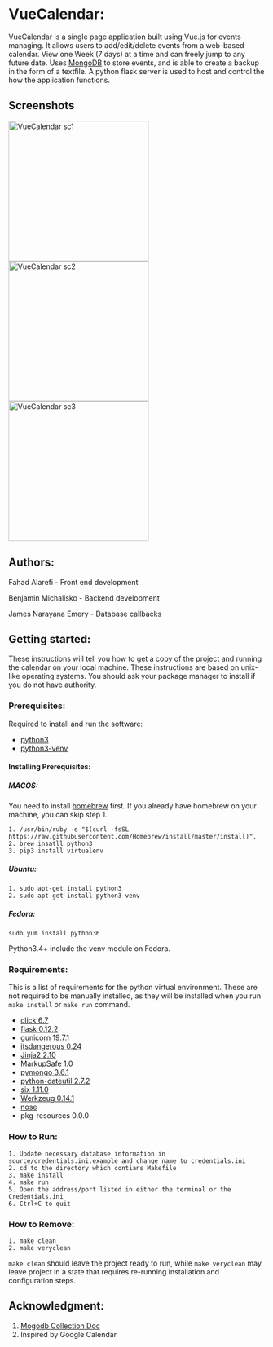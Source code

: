 # VueCalendar:

VueCalendar is a single page application built using Vue.js for events managing. It allows users to add/edit/delete events from a web-based calendar. 
View one Week (7 days) at a time and can freely jump to any future date. Uses [MongoDB](https://docs.mongodb.com/)
to store events, and is able to create a backup in the form of a textfile.
A python flask server is used to host and control the how the application functions.  

## Screenshots
<p>
<img src="https://user-images.githubusercontent.com/37724969/48177071-c9fd7380-e2c7-11e8-9e4d-40c3738ab17c.png" width="275" alt="VueCalendar sc1">
<img src="https://user-images.githubusercontent.com/37724969/48177070-c9fd7380-e2c7-11e8-8472-62b9d1e47ff0.png" width="275" alt="VueCalendar sc2">
<img src="https://user-images.githubusercontent.com/37724969/48177072-c9fd7380-e2c7-11e8-9f4d-1584a06699e0.png" width="275" alt="VueCalendar sc3">
</p>

## Authors:

Fahad Alarefi - Front end development

Benjamin Michalisko - Backend development

James Narayana Emery - Database callbacks


## Getting started:

These instructions will tell you how to get a copy of the project and running the 
calendar on your local machine. These instructions are based on unix-like 
operating systems. You should ask your package manager to install if you do not have
authority.

### Prerequisites:  

Required to install and run the software:

 * [python3](https://www.python.org/)
 * [python3-venv](https://docs.python.org/3/tutorial/venv.html)

#### Installing Prerequisites:  

##### MACOS:  

You need to install [homebrew](https://brew.sh/) first. If you already have homebrew 
on your machine, you can skip step 1.  

```
1. /usr/bin/ruby -e "$(curl -fsSL https://raw.githubusercontent.com/Homebrew/install/master/install)".  
2. brew insatll python3
3. pip3 install virtualenv 
```
		
##### Ubuntu:
```  
1. sudo apt-get install python3
2. sudo apt-get install python3-venv  
```
##### Fedora: 
``` 
sudo yum install python36  
```

 Python3.4+ include the venv module on Fedora.  


### Requirements:

This is a list of requirements for the python virtual environment. These are not required to be
manually installed, as they will be installed when you run `make install` or `make run` command.

* [click 6.7](http://click.pocoo.org/6/)
* [flask 0.12.2](http://flask.pocoo.org/)
* [gunicorn 19.7.1](http://gunicorn.org/)
* [itsdangerous 0.24](https://pythonhosted.org/itsdangerous/)
* [Jinja2 2.10](http://jinja.pocoo.org/docs/2.10/)
* [MarkupSafe 1.0](https://pypi.org/project/MarkupSafe/)
* [pymongo 3.6.1](https://api.mongodb.com/python/current/)
* [python-dateutil 2.7.2](https://dateutil.readthedocs.io/en/stable/)
* [six 1.11.0](https://pypi.org/project/six/)
* [Werkzeug 0.14.1](http://werkzeug.pocoo.org/)  
* [nose](http://nose.readthedocs.io/en/latest/)  
* pkg-resources 0.0.0  

### How to Run:

	1. Update necessary database information in source/credentials.ini.example and change name to credentials.ini
	2. cd to the directory which contians Makefile
	3. make install
	4. make run
	5. Open the address/port listed in either the terminal or the Credentials.ini
	6. Ctrl+C to quit  

### How to Remove:
	1. make clean
	2. make veryclean  
`make clean` should leave the project ready to run, while `make veryclean` may leave project 
in a state that requires re-running installation and configuration steps. 


## Acknowledgment:

1. [Mogodb Collection Doc](https://docs.mongodb.com/manual/reference/method/js-collection/)
2. Inspired by Google Calendar

